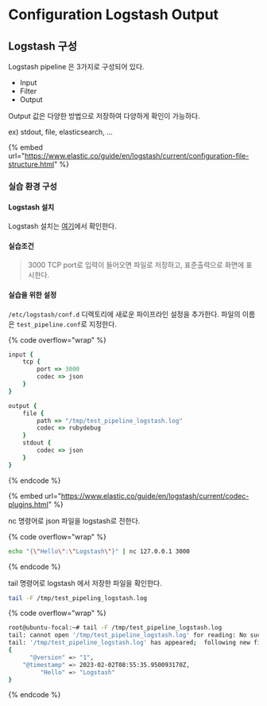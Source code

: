 # Configuration Logstash Output

## Logstash 구성

Logstash pipeline 은 3가지로 구성되어 있다.

* Input
* Filter
* Output

Output 값은 다양한 방법으로 저장하여 다양하게 확인이 가능하다.

ex) stdout, file, elasticsearch, ...



{% embed url="https://www.elastic.co/guide/en/logstash/current/configuration-file-structure.html" %}



### 실습 환경 구성

#### Logstash 설치

Logstash 설치는 [여기](installing-logstash.md)에서 확인한다.



#### **실습조건**

> 3000 TCP port로 입력이 들어오면 파일로 저장하고, 표준출력으로 화면에 표시한다.



#### 실습을 위한 설정

`/etc/logstash/conf.d` 디렉토리에 새로운 파이프라인 설정을 추가한다. 파일의 이름은 `test_pipeline.conf`로 지정한다.

{% code overflow="wrap" %}
```ruby
input {
    tcp {
        port => 3000
        codec => json
    }
}

output {
    file {
        path => "/tmp/test_pipeline_logstash.log"
        codec => rubydebug
    }
    stdout {
        codec => json
    }
}
```
{% endcode %}



{% embed url="https://www.elastic.co/guide/en/logstash/current/codec-plugins.html" %}

nc 명령어로 json 파일을 logstash로 전한다.

{% code overflow="wrap" %}
```bash
echo "{\"Hello\":\"Logstash\"}" | nc 127.0.0.1 3000
```
{% endcode %}



tail 명령어로 logstash 에서 저장한 파일을 확인한다.

```bash
tail -F /tmp/test_pipeling_logstash.log
```

{% code overflow="wrap" %}
```bash
root@ubuntu-focal:~# tail -F /tmp/test_pipeline_logstash.log
tail: cannot open '/tmp/test_pipeline_logstash.log' for reading: No such file or directory
tail: '/tmp/test_pipeline_logstash.log' has appeared;  following new file
{
      "@version" => "1",
    "@timestamp" => 2023-02-02T08:55:35.950093170Z,
         "Hello" => "Logstash"
}
```
{% endcode %}
